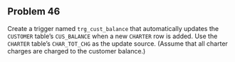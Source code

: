 ## Problem 46
Create a trigger named `trg_cust_balance` that automatically updates the `CUSTOMER` table’s `CUS_BALANCE` when a new `CHARTER` row is added. Use the `CHARTER` table’s `CHAR_TOT_CHG` as the update source. (Assume that all charter charges are charged to the customer balance.)